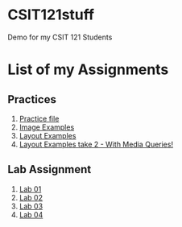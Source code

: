 # CSIT121stuff
Demo for my CSIT 121 Students

<h1>List of my Assignments</h1>

<h2>Practices</h2>

<ol>
<li><a href="practice/demo.html">Practice file</a></li>
<li><a href="practice/images_practice/images.html">Image Examples</a></li>
  <li><a href="practice/layouts">Layout Examples</a></li>
  <li><a href="practice/layouts_Mobile">Layout Examples take 2 - With Media Queries!</a></li>
</ol>

<h2>Lab Assignment</h2>

<ol>
<li><a href="lab01/aboutme.html">Lab 01</a></li>
<li><a href="lab02/">Lab 02</a></li>
<li><a href="lab03/">Lab 03</a></li>
<li><a href="lab04/">Lab 04</a></li>
</ol>

